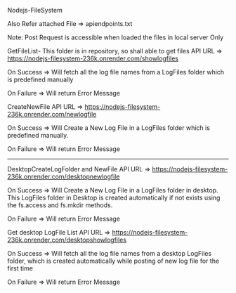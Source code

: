 Nodejs-FileSystem

Also Refer attached File => apiendpoints.txt

Note: Post Request is accessible when loaded the files in local server Only

<!-- GET Request -->
GetFileList- This folder is in repository, so shall able to get files
  API URL     => https://nodejs-filesystem-236k.onrender.com/showlogfiles
  
  On Success  => Will fetch all the log file names from a LogFiles folder which is predefined manually
  
  On Failure  => Will return Error Message


<!-- POST Request(Server OS Access Required) -->
CreateNewFile
  API URL     => https://nodejs-filesystem-236k.onrender.com/newlogfile
  
  On Success  => Will Create a New Log File in a LogFiles folder which is predefined manually.
  
  On Failure  => Will return Error Message

-------------------------------------------------------------------------------

<!-- POST Request(Server OS Access Required) -->
DesktopCreateLogFolder and NewFile
  API URL     => https://nodejs-filesystem-236k.onrender.com/desktopnewlogfile
  
  On Success  => Will Create a New Log File in a LogFiles folder in desktop. This LogFiles folder in Desktop is created automatically if not exists using the fs.access and fs.mkdir methods.
  
  On Failure  => Will return Error Message


<!-- GET Request (Server OS Access Required) -->
Get desktop LogFile List
  API URL     => https://nodejs-filesystem-236k.onrender.com/desktopshowlogfiles
  
  On Success  => Will fetch all the log file names from a desktop LogFiles folder, which is created automatically while posting of new log file for the first time
  
  On Failure  => Will return Error Message
